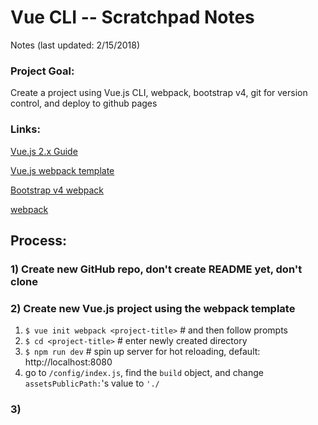 # Vue CLI -- Scratchpad Notes
Notes (last updated: 2/15/2018)

### Project Goal:
Create a project using Vue.js CLI, webpack, bootstrap v4, git for version control, and deploy to github pages

### Links:

[Vue.js 2.x Guide](https://vuejs.org/v2/guide/installation.html#CLI)

[Vue.js webpack template](https://vuejs-templates.github.io/webpack/)

[Bootstrap v4 webpack](https://getbootstrap.com/docs/4.0/getting-started/webpack/)

[webpack](https://webpack.js.org/concepts/)

## Process:

### 1) Create new GitHub repo, don't create README yet, don't clone

### 2) Create new Vue.js project using the webpack template
1) `$ vue init webpack <project-title>` # and then follow prompts
2) `$ cd <project-title>`               # enter newly created directory
3) `$ npm run dev`                      # spin up server for hot reloading, default: http://localhost:8080
4) go to `/config/index.js`, find the `build` object, and change `assetsPublicPath:`'s value to `'./`

### 3) 
